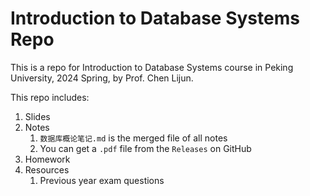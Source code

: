 # Introduction to Database Systems Repo

This is a repo for Introduction to Database Systems course in Peking University, 2024 Spring, by Prof. Chen Lijun.

This repo includes:

1. Slides
2. Notes
   1. `数据库概论笔记.md` is the merged file of all notes
   1. You can get a `.pdf` file from the `Releases` on GitHub
3. Homework
4. Resources
   1. Previous year exam questions
